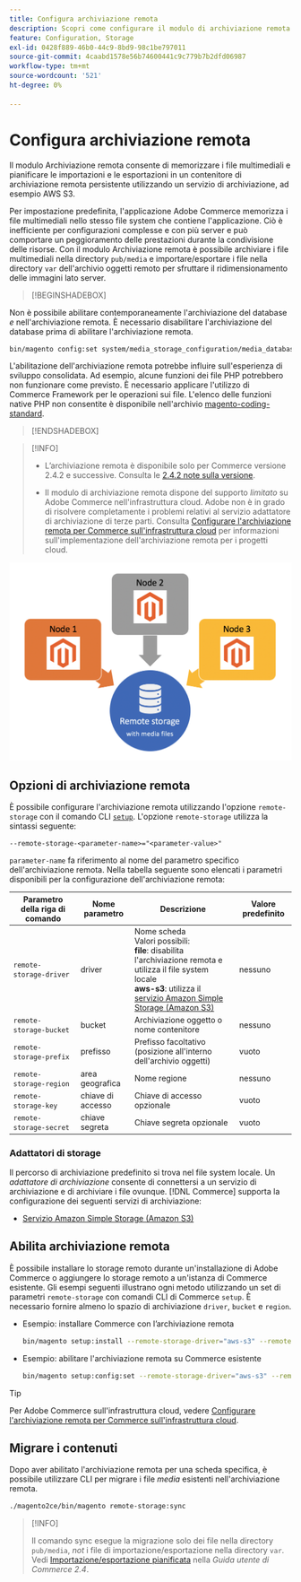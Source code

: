 ```yaml
---
title: Configura archiviazione remota
description: Scopri come configurare il modulo di archiviazione remota per l’applicazione Commerce on-premise.
feature: Configuration, Storage
exl-id: 0428f889-46b0-44c9-8bd9-98c1be797011
source-git-commit: 4caabd1578e56b74600441c9c779b7b2dfd06987
workflow-type: tm+mt
source-wordcount: '521'
ht-degree: 0%

---
```


# Configura archiviazione remota

Il modulo Archiviazione remota consente di memorizzare i file multimediali e pianificare le importazioni e le esportazioni in un contenitore di archiviazione remota persistente utilizzando un servizio di archiviazione, ad esempio AWS S3.

Per impostazione predefinita, l&#39;applicazione Adobe Commerce memorizza i file multimediali nello stesso file system che contiene l&#39;applicazione. Ciò è inefficiente per configurazioni complesse e con più server e può comportare un peggioramento delle prestazioni durante la condivisione delle risorse. Con il modulo Archiviazione remota è possibile archiviare i file multimediali nella directory `pub/media` e importare/esportare i file nella directory `var` dell&#39;archivio oggetti remoto per sfruttare il ridimensionamento delle immagini lato server.

>[!BEGINSHADEBOX]

Non è possibile abilitare contemporaneamente l&#39;archiviazione del database _e_ nell&#39;archiviazione remota. È necessario disabilitare l&#39;archiviazione del database prima di abilitare l&#39;archiviazione remota.

```bash
bin/magento config:set system/media_storage_configuration/media_database 0
```

L&#39;abilitazione dell&#39;archiviazione remota potrebbe influire sull&#39;esperienza di sviluppo consolidata. Ad esempio, alcune funzioni dei file PHP potrebbero non funzionare come previsto. È necessario applicare l&#39;utilizzo di Commerce Framework per le operazioni sui file. L&#39;elenco delle funzioni native PHP non consentite è disponibile nell&#39;archivio [magento-coding-standard](https://github.com/magento/magento-coding-standard/blob/develop/Magento2/Sniffs/Functions/DiscouragedFunctionSniff.php).

>[!ENDSHADEBOX]

>[!INFO]
>
>- L’archiviazione remota è disponibile solo per Commerce versione 2.4.2 e successive. Consulta le [2.4.2 note sulla versione](https://experienceleague.adobe.com/it/docs/commerce-operations/release/notes/magento-open-source/2-4-2).
>
>- Il modulo di archiviazione remota dispone del supporto _limitato_ su Adobe Commerce nell&#39;infrastruttura cloud. Adobe non è in grado di risolvere completamente i problemi relativi al servizio adattatore di archiviazione di terze parti. Consulta [Configurare l&#39;archiviazione remota per Commerce sull&#39;infrastruttura cloud](cloud-support.md) per informazioni sull&#39;implementazione dell&#39;archiviazione remota per i progetti cloud.

![Diagramma dello schema di configurazione dell&#39;archiviazione remota che illustra la relazione tra l&#39;archiviazione locale e quella cloud](../../assets/configuration/remote-storage-schema.png)

## Opzioni di archiviazione remota

È possibile configurare l&#39;archiviazione remota utilizzando l&#39;opzione `remote-storage` con il comando CLI [`setup`](../../installation/tutorials/deployment.md). L&#39;opzione `remote-storage` utilizza la sintassi seguente:

```text
--remote-storage-<parameter-name>="<parameter-value>"
```

`parameter-name` fa riferimento al nome del parametro specifico dell&#39;archiviazione remota. Nella tabella seguente sono elencati i parametri disponibili per la configurazione dell&#39;archiviazione remota:

| Parametro della riga di comando | Nome parametro | Descrizione | Valore predefinito |
|--- |--- |--- |--- |
| `remote-storage-driver` | driver | Nome scheda<br>Valori possibili:<br>**file**: disabilita l&#39;archiviazione remota e utilizza il file system locale <br>**aws-s3**: utilizza il [servizio Amazon Simple Storage (Amazon S3)](remote-storage-aws-s3.md) | nessuno |
| `remote-storage-bucket` | bucket | Archiviazione oggetto o nome contenitore | nessuno |
| `remote-storage-prefix` | prefisso | Prefisso facoltativo (posizione all&#39;interno dell&#39;archivio oggetti) | vuoto |
| `remote-storage-region` | area geografica | Nome regione | nessuno |
| `remote-storage-key` | chiave di accesso | Chiave di accesso opzionale | vuoto |
| `remote-storage-secret` | chiave segreta | Chiave segreta opzionale | vuoto |

### Adattatori di storage

Il percorso di archiviazione predefinito si trova nel file system locale. Un _adattatore di archiviazione_ consente di connettersi a un servizio di archiviazione e di archiviare i file ovunque. [!DNL Commerce] supporta la configurazione dei seguenti servizi di archiviazione:

- [Servizio Amazon Simple Storage (Amazon S3)](remote-storage-aws-s3.md)

## Abilita archiviazione remota

È possibile installare lo storage remoto durante un&#39;installazione di Adobe Commerce o aggiungere lo storage remoto a un&#39;istanza di Commerce esistente. Gli esempi seguenti illustrano ogni metodo utilizzando un set di parametri `remote-storage` con comandi CLI di Commerce `setup`. È necessario fornire almeno lo spazio di archiviazione `driver`, `bucket` e `region`.

- Esempio: installare Commerce con l’archiviazione remota

  ```bash
  bin/magento setup:install --remote-storage-driver="aws-s3" --remote-storage-bucket="myBucket" --remote-storage-region="us-east-1"
  ```

- Esempio: abilitare l&#39;archiviazione remota su Commerce esistente

  ```bash
  bin/magento setup:config:set --remote-storage-driver="aws-s3" --remote-storage-bucket="myBucket" --remote-storage-region="us-east-1"
  ```

>[!TIP]
>
>Per Adobe Commerce sull&#39;infrastruttura cloud, vedere [Configurare l&#39;archiviazione remota per Commerce sull&#39;infrastruttura cloud](cloud-support.md).

## Migrare i contenuti

Dopo aver abilitato l&#39;archiviazione remota per una scheda specifica, è possibile utilizzare CLI per migrare i file _media_ esistenti nell&#39;archiviazione remota.

```bash
./magento2ce/bin/magento remote-storage:sync
```

>[!INFO]
>
>Il comando sync esegue la migrazione solo dei file nella directory `pub/media`, _not_ i file di importazione/esportazione nella directory `var`. Vedi [Importazione/esportazione pianificata](https://experienceleague.adobe.com/docs/commerce-admin/systems/data-transfer/data-scheduled-import-export.html?lang=it) nella _Guida utente di Commerce 2.4_.

<!-- link definitions -->

[import-export]: https://docs.magento.com/user-guide/system/data-scheduled-import-export.html
